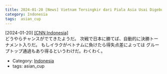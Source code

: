 ```yaml
---
title: 2024-01-20 [News] Vietnam Tersingkir dari Piala Asia Usai Digebuk Indonesia ---やった！これで次の試合に勝てば、決勝トーナメント入りだ！頑張れインドネシア！
category: Indonesia
tags:  asian_cup
---
```


[2024-01-20] [[CNN Indonesia]](https://www.cnnindonesia.com/olahraga/20240120031233-142-1052027/vietnam-tersingkir-dari-piala-asia-usai-digebuk-indonesia)  
 どうやらチャンスがでてきたようだ。
次戦で日本に勝てば、自動的に決勝トーナメント入りだ。
もしイラクがベトナムに負けたら得失点差によっては
グループトップ通過もあり得るというわけだ。わくわく。

- Category: [Indonesia](https://merapano.github.io/categories.html#Indonesia)
- tags:  asian_cup

